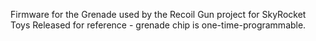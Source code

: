 Firmware for the Grenade used by the Recoil Gun project for SkyRocket Toys 
Released for reference - grenade chip is one-time-programmable.
